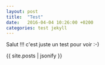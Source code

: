 ```yaml
---
layout: post
title:  "Test"
date:   2016-04-04 10:26:00 +0200
categories: test jekyll
---
```


Salut !!! c'est juste un test pour voir :-)

{{ site.posts | jsonify  }}
